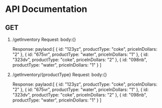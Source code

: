 # API Documentation

## GET
1) /getInventory
   Request:
           body:{}
           
   Response: 
            paylaod:[
              {
                id: "123yz",
                productType: "coke",
                priceInDollars: "2"
              },
              {
                id: "675vr",
                productType: "water",
                priceInDollars: "1"
              },
              {
                id: "323dv",
                productType: "coke",
                priceInDollars: "2"
              },
              {
                id: "098nb",
                productType: "water",
                priceInDollars: "1"
              }
            ]
2) /getInventory/{productType}
   Request:
           body:{}
           
   Response: 
            paylaod:[
              {
                id: "123yz",
                productType: "coke",
                priceInDollars: "2"
              },
              {
                id: "675vr",
                productType: "water",
                priceInDollars: "1"
              },
              {
                id: "323dv",
                productType: "coke",
                priceInDollars: "2"
              },
              {
                id: "098nb",
                productType: "water",
                priceInDollars: "1"
              }
            ]
